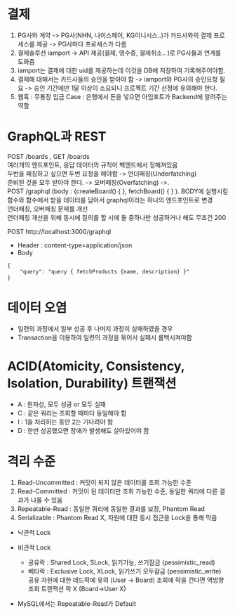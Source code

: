 # 결제

1. PG사와 계약 -> PG사(NHN, 나이스페이, KG이니시스..)가 카드사와의 결제 프로세스를 제공 -> PG사마다 프로세스가 다름
2. 결제솔루션 iamport -> API 제공(결제, 영수증, 결제취소.. )로 PG사들과 연계를 도와줌
3. iamport는 결제에 대한 uid를 제공하는데 이것을 DB에 저장하여 기록해주어야함.
4. 결제해 대해서는 카드사들의 승인을 받아야 함 -> iamport와 PG사의 승인요청 필요 -> 승인 기간에만 1달 이상이 소요되니 프로젝트 기간 선정에 유의해야 한다.
5. 웹훅 : 무통장 입금 Case : 은행에서 돈을 넣으면 아임포트가 Backend에 알려주는 역할

# GraphQL과 REST

POST /boards , GET /boards  
여러개의 엔드포인트, 응답 데이터의 규칙이 벡엔드에서 정해져있음  
두번을 패칭하고 싶으면 두번 요청을 해야함 -> 언더패칭(Underfatching)  
준비된 것을 모두 받아야 한다. -> 오버패칭(Overfatching)
->.  
POST /graphql (body : {createBoard() { }, fetchBoard() { } ).
BODY에 실행시킬 함수와 함수에서 받을 데이터를 담아서 graphql이라는 하나의 엔드포인트로 변경  
언더패칭, 오버패칭 문제를 개선  
언더패칭 개선을 위해 동시에 질의를 할 시에 둘 중하나만 성공하거나 해도 무조건 200

POST http://localhost:3000/graphql

- Header : content-type=application/json
- Body

```
{
    "query": "query { fetchProducts {name, description} }"
}
```

# 데이터 오염

- 일련의 과정에서 일부 성공 후 나머지 과정이 실패하였을 경우
- Transaction을 이용하여 일련의 과정을 묶어서 실패시 롤백시켜야함

# ACID(Atomicity, Consistency, Isolation, Durability) 트랜잭션

- A : 원자성, 모두 성공 or 모두 실패
- C : 같은 쿼리는 조회할 때마다 동일해야 함
- I : 1을 처리하는 동안 2는 기다려야 함
- D : 한번 성공했으면 장애가 발생해도 살아있어야 함

# 격리 수준

1. Read-Uncommitted : 커밋이 되지 않은 데이터를 조회 가능한 수준
2. Read-Committed : 커밋이 된 데이터만 조회 가능한 수준, 동일한 쿼리에 다른 결과가 나올 수 있음
3. Repeatable-Read : 동일한 쿼리에 동일한 결과를 보장, Phantom Read
4. Serializable : Phantom Read X, 자원에 대한 동시 접근을 Lock을 통해 막음

- 낙관적 Lock
- 비관적 Lock

  - 공유락 : Shared Lock, SLock, 읽기가능, 쓰기잠금 (pessimistic_read)
  - 베타락 : Exclusive Lock, XLock, 읽기쓰기 모두잠금 (pessimistic_write)  
    공유 자원에 대한 데드락에 유의 (User -> Board) 조회에 락을 건다면 역방향 조회 트랜잭션 락 X (Board->User X)

- MySQL에서는 Repeatable-Read가 Default
